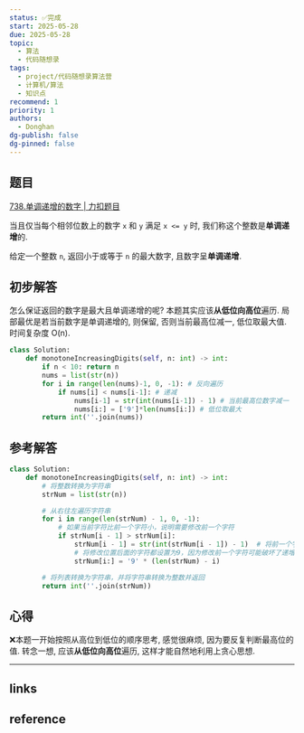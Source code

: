 ```yaml
---
status: ✅完成
start: 2025-05-28
due: 2025-05-28
topic:
  - 算法
  - 代码随想录
tags:
  - project/代码随想录算法营
  - 计算机/算法
  - 知识点
recommend: 1
priority: 1
authors:
  - Donghan
dg-publish: false
dg-pinned: false
---
```

## 题目
[738.单调递增的数字 | 力扣题目](https://leetcode.cn/problems/monotone-increasing-digits/)

当且仅当每个相邻位数上的数字 `x` 和 `y` 满足 `x <= y` 时, 我们称这个整数是**单调递增**的.

给定一个整数 `n`, 返回小于或等于 `n` 的最大数字, 且数字呈**单调递增**.
## 初步解答
怎么保证返回的数字是最大且单调递增的呢? 本题其实应该**从低位向高位**遍历. 局部最优是若当前数字是单调递增的, 则保留, 否则当前最高位减一, 低位取最大值. 时间复杂度 O(n).
```python
class Solution:
    def monotoneIncreasingDigits(self, n: int) -> int:
        if n < 10: return n
        nums = list(str(n))
        for i in range(len(nums)-1, 0, -1): # 反向遍历
            if nums[i] < nums[i-1]: # 递减
                nums[i-1] = str(int(nums[i-1]) - 1) # 当前最高位数字减一
                nums[i:] = ['9']*len(nums[i:]) # 低位取最大
        return int(''.join(nums))
```

## 参考解答
```python
class Solution:
    def monotoneIncreasingDigits(self, n: int) -> int:
        # 将整数转换为字符串
        strNum = list(str(n))

        # 从右往左遍历字符串
        for i in range(len(strNum) - 1, 0, -1):
            # 如果当前字符比前一个字符小，说明需要修改前一个字符
            if strNum[i - 1] > strNum[i]:
                strNum[i - 1] = str(int(strNum[i - 1]) - 1)  # 将前一个字符减1
                # 将修改位置后面的字符都设置为9，因为修改前一个字符可能破坏了递增性质
                strNum[i:] = '9' * (len(strNum) - i)

        # 将列表转换为字符串，并将字符串转换为整数并返回
        return int(''.join(strNum))
```

## 心得
❌本题一开始按照从高位到低位的顺序思考, 感觉很麻烦, 因为要反复判断最高位的值. 转念一想, 应该**从低位向高位**遍历, 这样才能自然地利用上贪心思想.

---
## links


## reference
